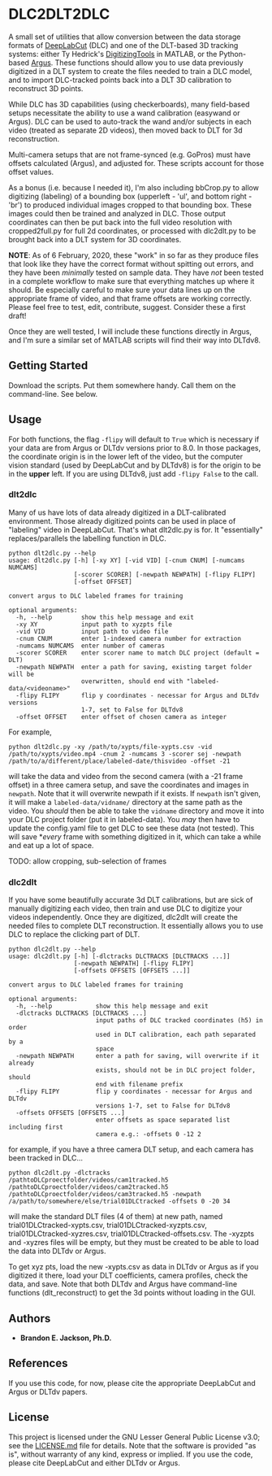 # DLC2DLT2DLC

A small set of utilities that allow conversion between the data storage formats of [DeepLabCut](https://github.com/AlexEMG/DeepLabCut) (DLC) and one of the DLT-based 3D tracking systems: either Ty Hedrick's [DigitizingTools](http://biomech.web.unc.edu/dltdv/) in MATLAB, or the Python-based [Argus](http://argus.web.unc.edu). These functions should allow you to use data previously digitized in a DLT system to create the files needed to train a DLC model, and to import DLC-tracked points back into a DLT 3D calibration to reconstruct 3D points. 

While DLC has 3D capabilities (using checkerboards), many field-based setups necessitate the ability to use a wand calibration (easywand or Argus). DLC can be used to auto-track the wand and/or subjects in each video (treated as separate 2D videos), then moved back to DLT for 3d reconstruction. 

Multi-camera setups that are not frame-synced (e.g. GoPros) must have offsets calculated (Argus), and adjusted for. These scripts account for those offset values.

As a bonus (i.e. because I needed it), I'm also including bbCrop.py to allow digitizing (labeling) of a bounding box (upperleft - 'ul', and bottom right - 'br') to produced individual images cropped to that bounding box. These images could then be trained and analyzed in DLC. Those output coordinates can then be put back into the full video resolution with cropped2full.py for full 2d coordinates, or processed with dlc2dlt.py to be brought back into a DLT system for 3D coordinates.

**NOTE**: As of 6 February, 2020, these "work" in so far as they produce files that look like they have the correct format without spitting out errors, and they have been *minimally* tested on sample data. They have *not* been tested in a complete workflow to make sure that everything matches up where it should. Be especially careful to make sure your data lines up on the appropriate frame of video, and that frame offsets are working correctly. Please feel free to test, edit, contribute, suggest. Consider these a first draft!

Once they are well tested, I will include these functions directly in Argus, and I'm sure a similar set of MATLAB scripts will find their way into DLTdv8.

## Getting Started

Download the scripts. Put them somewhere handy. Call them on the command-line.  See below.

## Usage

For both functions, the flag `-flipy` will default to `True` which is necessary if your data are from Argus or DLTdv versions prior to 8.0. In those packages, the coordinate origin is in the lower left of the video, but the computer vision standard (used by DeepLabCut and by DLTdv8) is for the origin to be in the **upper** left. If you are using DLTdv8, just add `-flipy False` to the call.

### dlt2dlc

Many of us have lots of data already digitized in a DLT-calibrated environment. Those already digitized points can be used in place of "labeling" video in DeepLabCut. That's what dlt2dlc.py is for. It "essentially" replaces/parallels the labelling function in DLC.

```
python dlt2dlc.py --help
usage: dlt2dlc.py [-h] [-xy XY] [-vid VID] [-cnum CNUM] [-numcams NUMCAMS]
                  [-scorer SCORER] [-newpath NEWPATH] [-flipy FLIPY]
                  [-offset OFFSET]

convert argus to DLC labeled frames for training

optional arguments:
  -h, --help        show this help message and exit
  -xy XY            input path to xyzpts file
  -vid VID          input path to video file
  -cnum CNUM        enter 1-indexed camera number for extraction
  -numcams NUMCAMS  enter number of cameras
  -scorer SCORER    enter scorer name to match DLC project (default = DLT)
  -newpath NEWPATH  enter a path for saving, existing target folder will be
                    overwritten, should end with "labeled-data/<videoname>"
  -flipy FLIPY      flip y coordinates - necessar for Argus and DLTdv versions
                    1-7, set to False for DLTdv8
  -offset OFFSET    enter offset of chosen camera as integer
```

For example, 

```
python dlt2dlc.py -xy /path/to/xypts/file-xypts.csv -vid /path/to/xypts/video.mp4 -cnum 2 -numcams 3 -scorer sej -newpath /path/to/a/different/place/labeled-date/thisvideo -offset -21
```

will take the data and video from the second camera (with a -21 frame offset) in a three camera setup, and save the coordinates and images in `newpath`. Note that it will overwrite newpath if it exists. If `newpath` isn't given, it will make a `labeled-data/vidname/` directory at the same path as the video. You *should* then be able to take the `vidname` directory and move it into your DLC project folder (put it in labeled-data). You *may* then have to update the config.yaml file to get DLC to see these data (not tested). This will save **every* frame with something digitized in it, which can take a while and eat up a lot of space.

TODO: allow cropping, sub-selection of frames

### dlc2dlt

If you have some beautifully accurate 3d DLT calibrations, but are sick of manually digitizing each video, then train and use DLC to digitize your videos independently.  Once they are digitized, dlc2dlt will create the needed files to complete DLT reconstruction. It essentially allows you to use DLC to replace the clicking part of DLT.

```
python dlc2dlt.py --help
usage: dlc2dlt.py [-h] [-dlctracks DLCTRACKS [DLCTRACKS ...]]
                  [-newpath NEWPATH] [-flipy FLIPY]
                  [-offsets OFFSETS [OFFSETS ...]]

convert argus to DLC labeled frames for training

optional arguments:
  -h, --help            show this help message and exit
  -dlctracks DLCTRACKS [DLCTRACKS ...]
                        input paths of DLC tracked coordinates (h5) in order
                        used in DLT calibration, each path separated by a
                        space
  -newpath NEWPATH      enter a path for saving, will overwrite if it already
                        exists, should not be in DLC project folder, should
                        end with filename prefix
  -flipy FLIPY          flip y coordinates - necessar for Argus and DLTdv
                        versions 1-7, set to False for DLTdv8
  -offsets OFFSETS [OFFSETS ...]
                        enter offsets as space separated list including first
                        camera e.g.: -offsets 0 -12 2
```

for example, if you have a three camera DLT setup, and each camera has been tracked in DLC...

```
python dlc2dlt.py -dlctracks /pathtoDLCproectfolder/videos/cam1tracked.h5 /pathtoDLCproectfolder/videos/cam2tracked.h5 /pathtoDLCproectfolder/videos/cam3tracked.h5 -newpath /a/path/to/somewhere/else/trial01DLCtracked -offsets 0 -20 34
```
will make the standard DLT files (4 of them) at new path, named trial01DLCtracked-xypts.csv, trial01DLCtracked-xyzpts.csv, trial01DLCtracked-xyzres.csv, trial01DLCtracked-offsets.csv. The -xyzpts and -xyzres files will be empty, but they must be created to be able to load the data into DLTdv or Argus.

To get xyz pts, load the new -xypts.csv as data in DLTdv or Argus as if you digitized it there, load your DLT coefficients, camera profiles, check the data, and save. Note that both DLTdv and Argus have command-line functions (dlt_reconstruct) to get the 3d points without loading in the GUI.


## Authors

* **Brandon E. Jackson, Ph.D.** 

## References

If you use this code, for now, please cite the appropriate DeepLabCut and Argus or DLTdv papers.

## License

This project is licensed under the GNU Lesser General Public License v3.0; see the [LICENSE.md](LICENSE.md) file for details. Note that the software is provided "as is", without warranty of any kind, express or implied. If you use the code, please cite DeepLabCut and either DLTdv or Argus.

